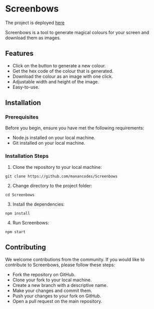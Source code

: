 # Screenbows
The project is deployed [here](https://manancodes.github.io/Screenbows/)

Screenbows is a tool to generate magical colours for your screen and download them as images.

## Features

- Click on the button to generate a new colour.
- Get the hex code of the colour that is generated.
- Download the colour as an image with one click.
- Adjustable width and height of the image.
- Easy-to-use.

## Installation

### Prerequisites

Before you begin, ensure you have met the following requirements:

- Node.js installed on your local machine.
- Git installed on your local machine.

### Installation Steps

1. Clone the repository to your local machine:

`git clone https://github.com/manancodes/Screenbows`

2. Change directory to the project folder:

`cd Screenbows`

3. Install the dependencies:    

`npm install`

4. Run Screenbows:

`npm start`

## Contributing
We welcome contributions from the community. If you would like to contribute to Screenbows, please follow these steps:

- Fork the repository on GitHub.
- Clone your fork to your local machine.
- Create a new branch with a descriptive name.
- Make your changes and commit them.
- Push your changes to your fork on GitHub.
- Open a pull request on the main repository.